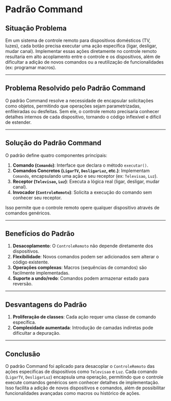 # Padrão Command

## Situação Problema
Em um sistema de controle remoto para dispositivos domésticos (TV, luzes), cada botão precisa executar uma ação específica (ligar, desligar, mudar canal). Implementar essas ações diretamente no controle remoto resultaria em alto acoplamento entre o controle e os dispositivos, além de dificultar a adição de novos comandos ou a reutilização de funcionalidades (ex: programar macros).

---

## Problema Resolvido pelo Padrão Command
O padrão Command resolve a necessidade de encapsular solicitações como objetos, permitindo que operações sejam parametrizadas, enfileiradas ou desfeitas. Sem ele, o controle remoto precisaria conhecer detalhes internos de cada dispositivo, tornando o código inflexível e difícil de estender.

---

## Solução do Padrão Command
O padrão define quatro componentes principais:  
1. **Comando (`Comando`)**: Interface que declara o método `executar()`.  
2. **Comandos Concretos (`LigarTV`, `DesligarLuz`, etc.)**: Implementam `Comando`, encapsulando uma ação e seu receptor (ex: `Televisao`, `Luz`).  
3. **Receptor (`Televisao`, `Luz`)**: Executa a lógica real (ligar, desligar, mudar canal).  
4. **Invocador (`ControleRemoto`)**: Solicita a execução do comando sem conhecer seu receptor.  

Isso permite que o controle remoto opere qualquer dispositivo através de comandos genéricos.

---

## Benefícios do Padrão  
1. **Desacoplamento**: O `ControleRemoto` não depende diretamente dos dispositivos.  
2. **Flexibilidade**: Novos comandos podem ser adicionados sem alterar o código existente.  
3. **Operações complexas**: Macros (sequências de comandos) são facilmente implementadas.  
4. **Suporte a undo/redo**: Comandos podem armazenar estado para reversão.  

---

## Desvantagens do Padrão
1. **Proliferação de classes**: Cada ação requer uma classe de comando específica.  
2. **Complexidade aumentada**: Introdução de camadas indiretas pode dificultar a depuração.  

---

## Conclusão  
O padrão Command foi aplicado para desacoplar o `ControleRemoto` das ações específicas de dispositivos como `Televisao` e `Luz`. Cada comando (`LigarTV`, `DesligarLuz`) encapsula uma operação, permitindo que o controle execute comandos genéricos sem conhecer detalhes de implementação. Isso facilita a adição de novos dispositivos e comandos, além de possibilitar funcionalidades avançadas como macros ou histórico de ações.